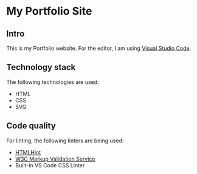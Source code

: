 # My Portfolio Site

## Intro
This is my Portfolio website. For the editor, I am using [Visual Studio Code](https://code.visualstudio.com/).

## Technology stack
The following technologies are used:
- HTML
- CSS
- SVG

## Code quality
For linting, the following linters are being used:
- [HTMLHint](https://marketplace.visualstudio.com/items?itemName=mkaufman.HTMLHint)
- [W3C Markup Validation Service](https://validator.w3.org/)
- Built-in VS Code CSS Linter